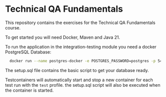 # Technical QA Fundamentals

This repository contains the exercises for the Technical QA Fundamentals course.

To get started you will need Docker, Maven and Java 21.

To run the application in the integration-testing module you need a docker PostgreSQL Database:

```bash
  docker run --name postgres-docker -e POSTGRES_PASSWORD=postgres -p 5432:5432 -d postgres:16.4
```

The setup.sql file contains the basic script to get your database ready.

Testcontainers will automatically start and stop a new container for each test run with the `test` profile. the
setup.sql script will also be executed when the container is started.


